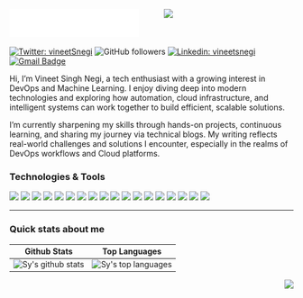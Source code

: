 <img src="header_en.svg"></img>
<img align='right' src="https://media.giphy.com/media/M9gbBd9nbDrOTu1Mqx/giphy.gif" width="230">

[![Twitter: vineetSnegi](https://img.shields.io/twitter/follow/vineetsnegi?style=social)](https://twitter.com/vineetsnegi)
![GitHub followers](https://img.shields.io/github/followers/VineetSnegi?label=Follow&style=social)
[![Linkedin: vineetsnegi](https://img.shields.io/badge/-Vineet_Singh_Negi-blue?style=flat-square&logo=Linkedin&logoColor=white&link=https://www.linkedin.com/in/vineet-singh-negi-b4a4aa36a/)](https://www.linkedin.com/in/vineet-singh-negi-b4a4aa36a/) 
[![Gmail Badge](https://img.shields.io/badge/-GMail-c14438?style=social&logo=Gmail&logoColor=red&link=mailto:vineet.bkh@gmail.com)](mailto:vineet.bkh@gmail.com)

Hi, I’m Vineet Singh Negi, a tech enthusiast with a growing interest in DevOps and Machine Learning. I enjoy diving deep into modern technologies and exploring how automation, cloud infrastructure, and intelligent systems can work together to build efficient, scalable solutions.

I’m currently sharpening my skills through hands-on projects, continuous learning, and sharing my journey via technical blogs. My writing reflects real-world challenges and solutions I encounter, especially in the realms of DevOps workflows and Cloud platforms.


### Technologies & Tools
![](https://img.shields.io/badge/OS-Linux-informational?style=flat&logo=linux&logoColor=white&color=6aa6f8)
![](https://img.shields.io/badge/Editor-VS_Code-informational?style=flat&logo=visual-studio-code&logoColor=white&color=6aa6f8)
![](https://img.shields.io/badge/Code-Python-informational?style=flat&logo=python&logoColor=white&color=6aa6f8)
![](https://img.shields.io/badge/Code-JavaScript-informational?style=flat&logo=javascript&logoColor=white&color=6aa6f8)
![](https://img.shields.io/badge/Code-Golang-informational?style=flat&logo=go&logoColor=white&color=6aa6f8)
![](https://img.shields.io/badge/Code-C++-informational?style=flat&logo=c++&logoColor=white&color=6aa6f8)
![](https://img.shields.io/badge/Code-Bash-informational?style=flat&logo=gnu-bash&logoColor=white&color=6aa6f8)
![](https://img.shields.io/badge/Tools-PostgreSQL-informational?style=flat&logo=postgresql&logoColor=white&color=6aa6f8)
![](https://img.shields.io/badge/Tools-Docker-informational?style=flat&logo=docker&logoColor=white&color=6aa6f8)
![](https://img.shields.io/badge/Tools-Kubernetes-informational?style=flat&logo=kubernetes&logoColor=white&color=6aa6f8)
![](https://img.shields.io/badge/Tools-GitLab-informational?style=flat&logo=gitlab&logoColor=white&color=6aa6f8)
![](https://img.shields.io/badge/Tools-Terraform-informational?style=flat&logo=terraform&logoColor=white&color=6aa6f8)
![](https://custom-icon-badges.demolab.com/badge/Tools-Power%20BI-informational?style=flat&logo=powerbi&logoColor=white&color=6aa6f8)
![](https://img.shields.io/badge/FrameWork-FastAPI-informational?style=flat&logo=fastapi&logoColor=white&color=6aa6f8)
![](https://img.shields.io/badge/Cloud-Google%20Cloud-informational?style=flat&logo=googlecloud&logoColor=white&color=6aa6f8)
![](https://custom-icon-badges.demolab.com/badge/Cloud-Microsoft%20Azure-informational?style=flat&logo=microsoftazure&logoColor=white&color=6aa6f8)
![](https://custom-icon-badges.demolab.com/badge/Cloud-AWS-informational?style=flat&logo=aws&logoColor=white&color=6aa6f8)
![](https://img.shields.io/badge/Blog-Hashnode-informational?style=flat&logo=hashnode&logoColor=white&color=6aa6f8)

---

### Quick stats about me
| Github Stats | Top Languages |
| --- | --- |
| ![Sy's github stats](https://github-readme-stats.vercel.app/api?username=VineetSnegi&theme=nightowl&hide_border=false&include_all_commits=false&count_private=true) | ![Sy's top languages](https://github-readme-stats.vercel.app/api/top-langs/?username=VineetSnegi&theme=nightowl&hide_border=false&include_all_commits=false&count_private=false&layout=compact) |


<p align="right">
<img src="https://komarev.com/ghpvc/?username=vineetsnegi&style=plastic&label=Views"><img>
</p>


